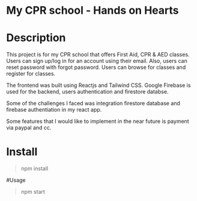 <!-- @format -->

# My CPR school - Hands on Hearts

# Description

This project is for my CPR school that offers First Aid, CPR & AED classes. Users can
sign up/log in for an account using their email. Also, users can reset password with forgot password. Users can browse for classes and register for classes.

The frontend was built using Reactjs and Tailwind CSS. Google Firebase is used for the backend, users authentication and firestore databse.

Some of the challenges I faced was integration firestore database and firebase authentiation in my react app.

Some features that I would like to implement in the near future is payment via paypal and cc.

# Install

> npm install

#Usage

> npm start
